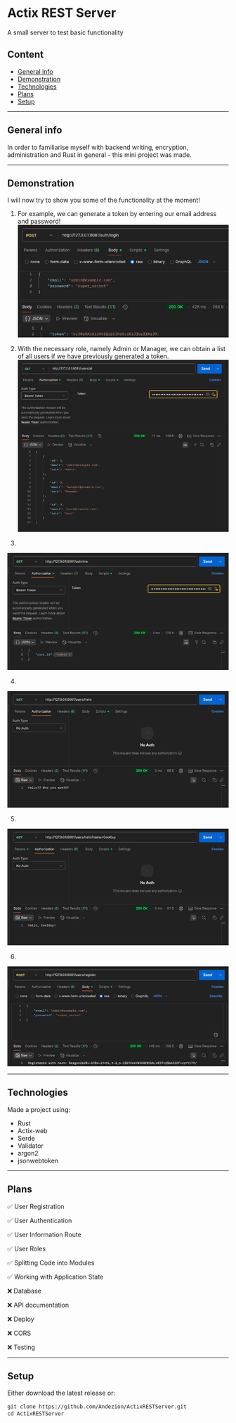 # Actix REST Server
A small server to test basic functionality

## Content
* [General info](#general-info)
* [Demonstration](#demonstration)
* [Technologies](#technologies)
* [Plans](#plans)
* [Setup](#setup)
---

## General info
In order to familiarise myself with backend writing, encryption, administration and Rust in general - this mini project was made.

---

## Demonstration
I will now try to show you some of the functionality at the moment!

1) For example, we can generate a token by entering our email address and password!
![ActixRESTServer](./photo/photo1.png)

2) With the necessary role, namely Admin or Manager, we can obtain a list of all users if we have previously generated a token.
![ActixRESTServer](./photo/photo2.png)

3) 
![ActixRESTServer](./photo/photo3.png)

4) 
![ActixRESTServer](./photo/photo4.png)

5) 
![ActixRESTServer](./photo/photo5.png)

6) 
![ActixRESTServer](./photo/photo6.png)

---

## Technologies
Made a project using:
* Rust
* Actix-web
* Serde
* Validator
* argon2
* jsonwebtoken
  
---

## Plans

✅ User Registration

✅ User Authentication

✅ User Information Route

✅ User Roles

✅ Splitting Code into Modules

✅ Working with Application State

❌ Database

❌ API documentation 

❌ Deploy

❌ CORS

❌ Testing

---

## Setup
Either download the latest release or:
```
git clone https://github.com/Andezion/ActixRESTServer.git
cd ActixRESTServer
```
